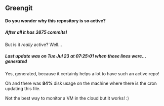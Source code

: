 ## Greengit

#### Do you wonder why this repository is so active?

##### After all it has 3875 commits!

But is it *really* active? Well...

##### Last update was on Tue Jul 23 at 07:25:01 when those lines were... generated

Yes, generated, because it certainly helps a lot to have such an active repo!

Oh and there was **84%** disk usage on the machine
where there is the cron updating this file.

Not the best way to monitor a VM in the cloud but it works! :)
